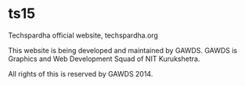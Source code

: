 ts15
====

Techspardha official website, techspardha.org

This website is being developed and maintained by GAWDS. GAWDS is Graphics and Web Development Squad of NIT Kurukshetra.

All rights of this is reserved by GAWDS 2014.
